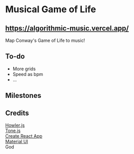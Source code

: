 # Musical Game of Life

## https://algorithmic-music.vercel.app/

Map Conway's Game of Life to music!

## To-do

- More grids
- Speed as bpm
- ...

## Milestones

## Credits

[Howler.js](https://github.com/goldfire/howler.js/)  
[Tone.js](https://tonejs.github.io/)  
[Create React App](https://github.com/facebook/create-react-app)  
[Material UI](https://mui.com/)  
God